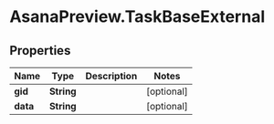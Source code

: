 # AsanaPreview.TaskBaseExternal

## Properties
Name | Type | Description | Notes
------------ | ------------- | ------------- | -------------
**gid** | **String** |  | [optional] 
**data** | **String** |  | [optional] 
